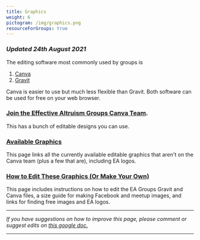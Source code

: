 ```yaml
---
title: Graphics
weight: 6
pictogram: /img/graphics.png
resourceForGroups: true
---
```

### _Updated 24th August 2021_

The editing software most commonly used by groups is

1. <a target="_blank" href="https://www.canva.com/">Canva</a>
2. <a target="_blank" href="https://designer.gravit.io/">Gravit</a>

Canva is easier to use but much less flexible than Gravit. Both software can be used for free on your web browser. 

### <a target="_blank" href="https://www.canva.com/brand/join?token=VaqFCyMwnlpS0t9-sQeUMw&referrer=team-invite">Join the Effective Altruism Groups Canva Team</a>. 
This has a bunch of editable designs you can use. 


### <a target="_blank" href="/graphics/editable-graphics/">Available Graphics</a>

This page links all the currently available editable graphics that aren't on the Canva team (plus a few that are), including EA logos.


### <a target="_blank" href="/graphics/how-to-edit/">How to Edit These Graphics (Or Make Your Own)</a>

This page includes instructions on how to edit the EA Groups Gravit and Canva files, a size guide for making Facebook and meetup images, and links for finding free images and EA logos.




<hr>

_If you have suggestions on how to improve this page, please comment or suggest edits on_ <a target="_blank" href="https://docs.google.com/document/d/1YOQFxaMGarwX_F3KksZmNdeUkiCbzsDyyMdWR0iivUE/edit?usp=sharing">_this google doc._</a>

<hr>
